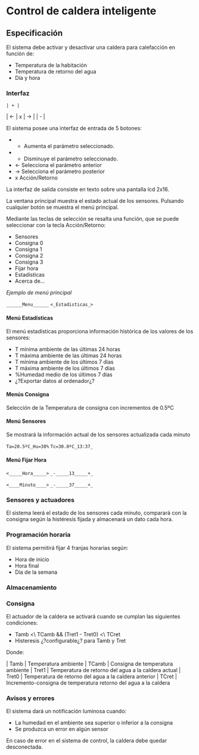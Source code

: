 # Control de caldera inteligente

## Especificación

El sistema debe activar y desactivar una caldera para calefacción en función de:

* Temperatura de la habitación
* Temperatura de retorno del agua
* Día y hora

### Interfaz
    | + |
| ← | x | → |
    | - |

El sistema posee una interfaz de entrada de 5 botones:
 * + Aumenta el parámetro seleccionado.
 * - Disminuye el parámetro seleccionado.
 * ← Selecciona el parámetro anterior
 * → Selecciona el parámetro posterior
 * x Acción/Retorno

La interfaz de salida consiste en texto sobre una pantalla lcd 2x16.

La ventana principal muestra el estado actual de los sensores. Pulsando cualquier botón se muestra el menú principal.

Mediante las teclas de selección se resalta una función, que se puede seleccionar con la tecla Acción/Retorno: 

 * Sensores
 * Consigna 0
 * Consigna 1
 * Consigna 2
 * Consigna 3
 * Fijar hora
 * Estadísticas
 * Acerca de...

*Ejemplo de menú principal*

`______Menu______`
`<_Estadisticas_>`

#### Menú Estadísticas

El menú estadísticas proporciona información histórica de los valores de los sensores:
 * T mínima ambiente de las últimas 24 horas
 * T máxima ambiente de las últimas 24 horas
 * T mínima ambiente de los últimos 7 días
 * T máxima ambiente de los últimos 7 días
 * %Humedad medio de los últimos 7 días
 * ¿?Exportar datos al ordenador¿?
 
#### Menús Consigna

Selección de la Temperatura de consigna con incrementos de 0.5ºC

#### Menú Sensores

Se mostrará la información actual de los sensores actualizada cada minuto

`Ta=20.5ºC_Hu=30%`
`Tc=30.0ºC_13:37_`

#### Menú Fijar Hora

`<_____Hora_____>`
`_-_____13_____+_`

`<____Minuto____>`
`_-_____37_____+_`

### Sensores y actuadores

El sistema leerá el estado de los sensores cada minuto, comparará con la consigna según la histéresis fijada y almacenará un dato cada hora.

### Programación horaria

El sistema permitirá fijar 4 franjas horarias según:
 * Hora de inicio
 * Hora final
 * Día de la semana
 
### Almacenamiento

### Consigna

El actuador de la caldera se activará cuando se cumplan las siguientes condiciones:

 * Tamb <\ TCamb && (Tret1 - Tret0) <\ TCret
 * Histeresis ¿?configurable¿? para Tamb y Tret

Donde:

 | Tamb  | Temperatura ambiente
 | TCamb | Consigna de temperatura ambiente
 | Tret1 | Temperatura de retorno del agua a la caldera actual
 | Tret0 | Temperatura de retorno del agua a la caldera anterior
 | TCret | Incremento-consigna de temperatura retorno del agua a la caldera

### Avisos y errores

El sistema dará un notificación luminosa cuando:

 * La humedad en el ambiente sea superior o inferior a la consigna
 * Se produzca un error en algún sensor

En caso de error en el sistema de control, la caldera debe quedar desconectada.

